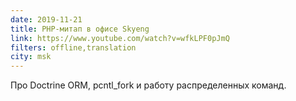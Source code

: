 ```yaml
---
date: 2019-11-21
title: PHP-митап в офисе Skyeng
link: https://www.youtube.com/watch?v=wfkLPF0pJmQ
filters: offline,translation
city: msk
---
```


Про Doctrine ORM, pcntl_fork и работу распределенных команд.

